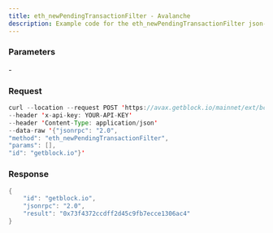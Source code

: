 ```yaml
---
title: eth_newPendingTransactionFilter - Avalanche
description: Example code for the eth_newPendingTransactionFilter json-rpc method. Сomplete guide on how to use eth_newPendingTransactionFilter json-rpc in GetBlock.io Web3 documentation.
---
```


### Parameters


\-

### Request

``` java
curl --location --request POST 'https://avax.getblock.io/mainnet/ext/bc/C/rpc' 
--header 'x-api-key: YOUR-API-KEY' 
--header 'Content-Type: application/json' 
--data-raw '{"jsonrpc": "2.0",
"method": "eth_newPendingTransactionFilter",
"params": [],
"id": "getblock.io"}'
```

###  Response

``` java
{
    "id": "getblock.io",
    "jsonrpc": "2.0",
    "result": "0x73f4372ccdff2d45c9fb7ecce1306ac4"
}
```

